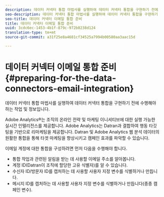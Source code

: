 ```yaml
---
description: 데이터 커넥터 통합 마법사를 실행하여 데이터 커넥터 통합을 구현하기 전에 수행해야 하는 작업 및 정보입니다.
seo-description: 데이터 커넥터 통합 마법사를 실행하여 데이터 커넥터 통합을 구현하기 전에 수행해야 하는 작업 및 정보입니다.
seo-title: 데이터 커넥터 이메일 통합 준비
title: 데이터 커넥터 이메일 통합 준비
uuid: 3cdc6ec-1453-4b1f-879c-972b0238d124
translation-type: tm+mt
source-git-commit: a31f25e8a4681cf34525a7994b00580aa3aac15d

---
```



# 데이터 커넥터 이메일 통합 준비{#preparing-for-the-data-connectors-email-integration}

데이터 커넥터 통합 마법사를 실행하여 데이터 커넥터 통합을 구현하기 전에 수행해야 하는 작업 및 정보입니다.

Adobe Analytics®는 조직의 온라인 전략 및 마케팅 이니셔티브에 대한 실행 가능한 실시간 인텔리전스를 제공합니다. Adobe Analytics는 Datran과 결합하여 행동 타깃팅을 기반으로 리마케팅을 제공합니다. Datran 및 Adobe Analytics 웹 분석 데이터의 원활한 통합을 통해 타겟 마케팅을 향상시키고 캠페인 효과를 파악할 수 있습니다.

이메일 계정에 대한 통합을 구성하려면 먼저 다음을 수행해야 합니다.

* 통합 작업과 관련된 알림을 받는 데 사용할 이메일 주소를 알아봅니다.
* 계정 ID(Datran이 조직에 할당한 고유 식별자)를 알 수 있습니다.
* 수신자 ID/방문자 ID를 캡처하는 데 사용할 사용자 지정 변수를 식별하거나 만듭니다.
* 메시지 ID를 캡처하는 데 사용할 사용자 지정 변수를 식별하거나 만듭니다(종종 캠페인 변수).

